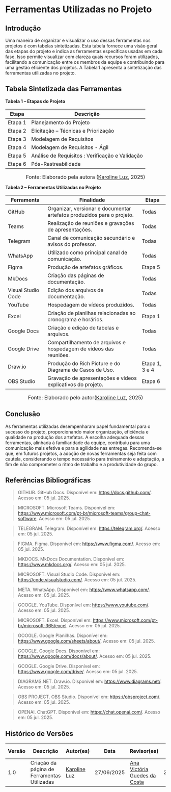 # Ferramentas Utilizadas no Projeto

## Introdução

Uma maneira de organizar e visualizar o uso dessas ferramentas nos projetos é com tabelas sintetizadas. Esta tabela fornece uma visão geral das etapas do projeto e indica as ferramentas específicas usadas em cada fase. Isso permite visualizar com clareza quais recursos foram utilizados, facilitando a comunicação entre os membros da equipe e contribuindo para uma gestão eficiente dos projetos. A Tabela 1 apresenta a sintetização das ferramentas utilizadas no projeto.

## Tabela Sintetizada das Ferramentas

**Tabela 1 – Etapas do Projeto**

| Etapa   | Descrição                                       |
| ------- | ----------------------------------------------- |
| Etapa 1 | Planejamento do Projeto                         |
| Etapa 2 | Elicitação – Técnicas e Priorização             |
| Etapa 3 | Modelagem de Requisitos                         |
| Etapa 4 | Modelagem de Requisitos - Ágil                  |
| Etapa 5 | Análise de Requisitos : Verificação e Validação |
| Etapa 6 | Pós-Rastreabilidade                             |

<font size="3"><p style="text-align: center">Fonte: Elaborado pela autora ([Karoline Luz](https://github.com/KarolineLuz), 2025)</p></font>

**Tabela 2 – Ferramentas Utilizadas no Projeto**

| Ferramenta         | Finalidade                                                             | Etapa             |
| ------------------ | ---------------------------------------------------------------------- | ----------------- |
| GitHub             | Organizar, versionar e documentar artefatos produzidos para o projeto. | Todas             |
| Teams              | Realização de reuniões e gravações de apresentações.                   | Todas             |
| Telegram           | Canal de comunicação secundário e avisos do professor.                 | Todas             |
| WhatsApp           | Utilizado como principal canal de comunicação.                         | Todas             |
| Figma              | Produção de artefatos gráficos.                                        | Etapa 5           |
| MkDocs             | Criação das páginas de documentação.                                   | Todas             |
| Visual Studio Code | Edição dos arquivos de documentação.                                   | Todas             |
| YouTube            | Hospedagem de vídeos produzidos.                                       | Todas             |
| Excel              | Criação de planilhas relacionadas ao cronograma e horários.            | Etapa 1           |
| Google Docs        | Criação e edição de tabelas e arquivos.                                | Todas             |
| Google Drive       | Compartilhamento de arquivos e hospedagem de vídeos das reuniões.      | Todas             |
| Draw.io            | Produção do Rich Picture e do Diagrama de Casos de Uso.                |Etapa 1, 3 e 4|
| OBS Studio         | Gravação de apresentações e vídeos explicativos do projeto.            | Etapa 6           |

<font size="3"><p style="text-align: center"> Fonte: Elaborado pelo autor([Karoline Luz](https://github.com/KarolineLuz), 2025)</p></font>

## Conclusão

As ferramentas utilizadas desempenharam papel fundamental para o sucesso do projeto, proporcionando maior organização, eficiência e qualidade na produção dos artefatos. A escolha adequada dessas ferramentas, alinhada à familiaridade da equipe, contribuiu para uma comunicação mais efetiva e para a agilidade nas entregas. Recomenda-se que, em futuros projetos, a adoção de novas ferramentas seja feita com cautela, considerando o tempo necessário para treinamento e adaptação, a fim de não comprometer o ritmo de trabalho e a produtividade do grupo.

## Referências Bibliográficas

> GITHUB. GitHub Docs. Disponível em: <https://docs.github.com/>. Acesso em: 05 jul. 2025.

> MICROSOFT. Microsoft Teams. Disponível em: <https://www.microsoft.com/pt-br/microsoft-teams/group-chat-software>. Acesso em: 05 jul. 2025.

> TELEGRAM. Telegram. Disponível em: <https://telegram.org/>. Acesso em: 05 jul. 2025.

> FIGMA. Figma. Disponível em: <https://www.figma.com/>. Acesso em: 05 jul. 2025.

> MKDOCS. MkDocs Documentation. Disponível em: <https://www.mkdocs.org/>. Acesso em: 05 jul. 2025.

> MICROSOFT. Visual Studio Code. Disponível em: <https://code.visualstudio.com/>. Acesso em: 05 jul. 2025.

> META. WhatsApp. Disponível em: <https://www.whatsapp.com/>. Acesso em: 05 jul. 2025.

> GOOGLE. YouTube. Disponível em: <https://www.youtube.com/>. Acesso em: 05 jul. 2025.

> MICROSOFT. Excel. Disponível em: <https://www.microsoft.com/pt-br/microsoft-365/excel>. Acesso em: 05 jul. 2025.

> GOOGLE. Google Planilhas. Disponível em: <https://www.google.com/sheets/about/>. Acesso em: 05 jul. 2025.

> GOOGLE. Google Docs. Disponível em: <https://www.google.com/docs/about/>. Acesso em: 05 jul. 2025.

> GOOGLE. Google Drive. Disponível em: <https://www.google.com/drive/>. Acesso em: 05 jul. 2025.

> DIAGRAMS.NET. Draw.io. Disponível em: <https://www.diagrams.net/>. Acesso em: 05 jul. 2025.

> OBS PROJECT. OBS Studio. Disponível em: <https://obsproject.com/>. Acesso em: 05 jul. 2025.

> OPENAI. ChatGPT. Disponível em: <https://chat.openai.com/>. Acesso em: 05 jul. 2025.

## Histórico de Versões

| Versão | Descrição                                   | Autor(es)                                      | Data       | Revisor(es)                                               | Data de Revisão |
| ------ | ------------------------------------------- | ---------------------------------------------- | ---------- | --------------------------------------------------------- | --------------- |
| 1.0    | Criação da página de Ferramentas Utilizadas | [Karoline Luz](https://github.com/KarolineLuz) | 27/06/2025 | [Ana Victória Guedes da Costa](https://github.com/navicg) | 27/06/2025      |
